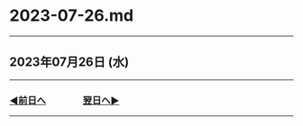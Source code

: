 # 2023-07-26.md

---

## 2023年07月26日 (水)

---

### [◀️前日へ](https://github.com/yuasys/chatty-journal/blob/main/2023/07/2023-07-25.md)&emsp;&emsp;&emsp;&emsp;[翌日へ▶️](https://github.com/yuasys/chatty-journal/blob/main/2023/07/2023-07-27.md)

---

